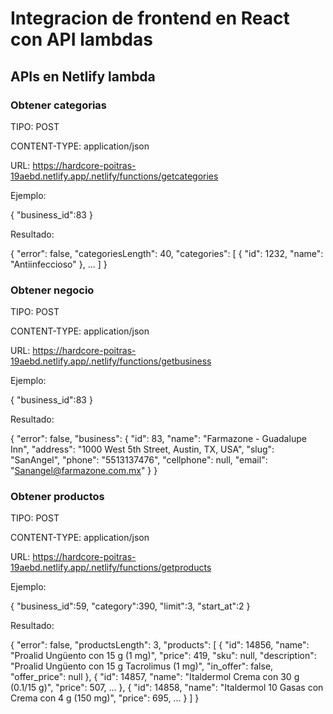 # Integracion de frontend en React con API lambdas

## APIs en Netlify lambda

### Obtener categorias

TIPO: POST

CONTENT-TYPE: application/json

URL: https://hardcore-poitras-19aebd.netlify.app/.netlify/functions/getcategories


Ejemplo: 

{
	"business_id":83
}

Resultado:

{
  "error": false,
  "categoriesLength": 40,
  "categories": [
    {
      "id": 1232,
      "name": "Antiinfeccioso"
    },
    ...
  ]
 }
 
 ### Obtener negocio

TIPO: POST

CONTENT-TYPE: application/json

URL: https://hardcore-poitras-19aebd.netlify.app/.netlify/functions/getbusiness


Ejemplo: 

{
	"business_id":83
}

Resultado:

{
  "error": false,
  "business": {
    "id": 83,
    "name": "Farmazone - Guadalupe Inn",
    "address": "1000 West 5th Street, Austin, TX, USA",
    "slug": "SanAngel",
    "phone": "5513137476",
    "cellphone": null,
    "email": "Sanangel@farmazone.com.mx"
  }
}


### Obtener productos

TIPO: POST

CONTENT-TYPE: application/json

URL: https://hardcore-poitras-19aebd.netlify.app/.netlify/functions/getproducts


Ejemplo: 

{
	"business_id":59,
	"category":390,
	"limit":3,
	"start_at":2
}

Resultado:

{
  "error": false,
  "productsLength": 3,
  "products": [
    {
      "id": 14856,
      "name": "Proalid Ungüento con 15 g (1 mg)",
      "price": 419,
      "sku": null,
      "description": "Proalid Ungüento con 15 g Tacrolimus (1 mg)",
      "in_offer": false,
      "offer_price": null
    },
    {
      "id": 14857,
      "name": "Italdermol Crema con 30 g (0.1/15 g)",
      "price": 507,
      ...
    },
    {
      "id": 14858,
      "name": "Italdermol 10 Gasas con Crema con 4 g (150 mg)",
      "price": 695,
      ...
    }
  ]
}
